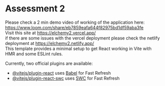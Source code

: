 # Assessment 2

Please check a 2 min demo video of working of the application here: https://www.loom.com/share/eb7859eafa644f82975bd1df59aba3fe <br/>
Visit this site at https://elchemy2.vercel.app/<br/>
if there are some issues with the vercel deployment please check the netlify deployment at https://elchemy2.netlify.app/<br/>
This template provides a minimal setup to get React working in Vite with HMR and some ESLint rules.

Currently, two official plugins are available:

- [@vitejs/plugin-react](https://github.com/vitejs/vite-plugin-react/blob/main/packages/plugin-react/README.md) uses [Babel](https://babeljs.io/) for Fast Refresh
- [@vitejs/plugin-react-swc](https://github.com/vitejs/vite-plugin-react-swc) uses [SWC](https://swc.rs/) for Fast Refresh
